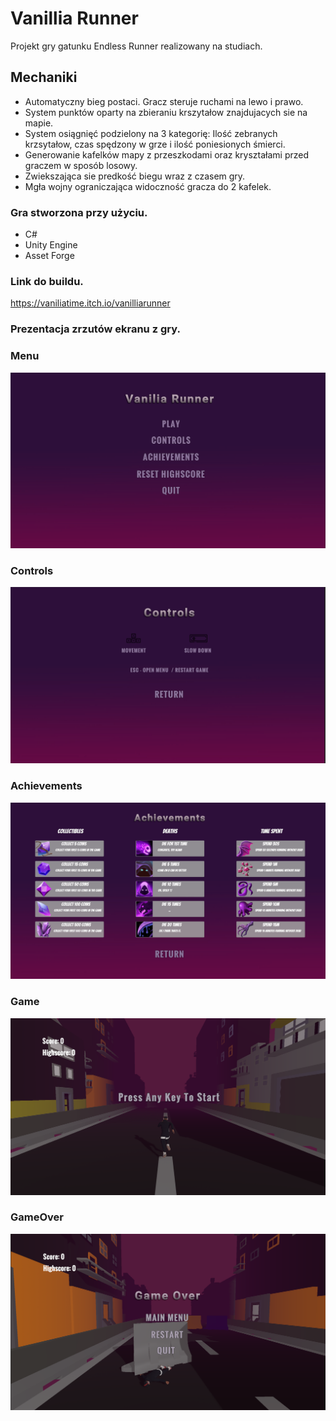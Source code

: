 
# Vanillia Runner
Projekt gry gatunku Endless Runner realizowany na studiach.

## Mechaniki 
- Automatyczny bieg postaci. Gracz steruje ruchami na lewo i prawo.
- System punktów oparty na zbieraniu krszytałow znajdujacych sie na mapie.
- System osiągnięć podzielony na 3 kategorię: Ilość zebranych krzsytałow, czas spędzony w grze i ilość poniesionych śmierci.
- Generowanie kafelków mapy z przeszkodami oraz kryształami przed graczem w sposób losowy. 
- Zwiekszająca sie predkość biegu wraz z czasem gry.
- Mgła wojny ograniczająca widoczność gracza do 2 kafelek. </br>
### Gra stworzona przy użyciu.
- C# 
- Unity Engine
- Asset Forge
### Link do buildu.
https://vaniliatime.itch.io/vanilliarunner
### Prezentacja zrzutów ekranu z gry.

### <b>Menu</b></br>
![](SS/Menu.png)
### <b>Controls </b></br>
![](SS/Controls.png)
### <b>Achievements</b></br>
![](SS/Achievements.png)
### <b>Game </b></br>
![](SS/Play.png)
### <b>GameOver</b></br>
![](SS/GameOver.png)





